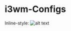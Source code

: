 # i3wm-Configs

Inline-style: 
![alt text](https://github.com/sosring/i3wm-Configs/master/preview/i3.png "Logo Title Text 1")
